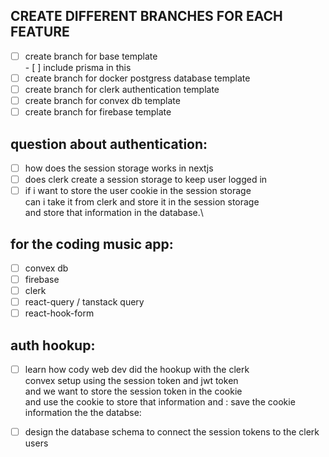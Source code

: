 ## CREATE DIFFERENT BRANCHES FOR EACH FEATURE

-   [ ] create branch for base template\
         - [ ] include prisma in this
-   [ ] create branch for docker postgress database template
-   [ ] create branch for clerk authentication template
-   [ ] create branch for convex db template
-   [ ] create branch for firebase template

## question about authentication:

-   [ ] how does the session storage works in nextjs
-   [ ] does clerk create a session storage to keep user logged in
-   [ ] if i want to store the user cookie in the session storage \
         can i take it from clerk and store it in the session storage\
         and store that information in the database.\

## for the coding music app:

-   [ ] convex db
-   [ ] firebase
-   [ ] clerk
-   [ ] react-query / tanstack query
-   [ ] react-hook-form

## auth hookup:

-   [ ] learn how cody web dev did the hookup with the clerk\
         convex setup using the session token and jwt token\
         and we want to store the session token in the cookie\
         and use the cookie to store that information and :
        save the cookie information the the databse:

-   [ ] design the database schema to connect the session tokens to the clerk users

<!-- docker run --name nextstatertemplate\
 -e POSTGRES_PASSWORD=supersecretpassword\
 -e POSTGRES_USER=nextstatertemplate\
 -e POSTGRES_DB=nextstatertemplate\
 -p 5432:5432\
 -d postgres -->
